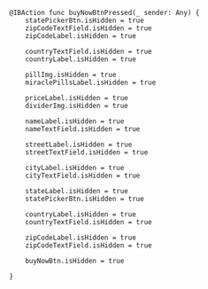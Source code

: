 
    @IBAction func buyNowBtnPressed(_ sender: Any) {
        statePickerBtn.isHidden = true
        zipCodeTextField.isHidden = true
        zipCodeLabel.isHidden = true
        
        countryTextField.isHidden = true
        countryLabel.isHidden = true
        
        pillImg.isHidden = true
        miraclePillsLabel.isHidden = true
        
        priceLabel.isHidden = true
        dividerImg.isHidden = true
        
        nameLabel.isHidden = true
        nameTextField.isHidden = true
        
        streetLabel.isHidden = true
        streetTextField.isHidden = true
        
        cityLabel.isHidden = true
        cityTextField.isHidden = true

        stateLabel.isHidden = true
        statePickerBtn.isHidden = true
        
        countryLabel.isHidden = true
        countryTextField.isHidden = true
        
        zipCodeLabel.isHidden = true
        zipCodeTextField.isHidden = true
        
        buyNowBtn.isHidden = true
        
    }

